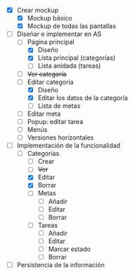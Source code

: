 - [x] Crear mockup
    - [x] Mockup básico
    - [x] Mockup de todas las pantallas
- [ ] Diseñar e implementar en AS
    - [ ] Página principal
        - [x] Diseño
        - [x] Lista principal (categorías)
        - [ ] Lista anidada (tareas)
    - [ ] ~~Ver categoría~~
    - [ ] Editar categoría
        - [x] Diseño
        - [x] Editar los datos de la categoría
        - [ ] Lista de metas
    - [ ] Editar meta
    - [ ] Popup: editar tarea
    - [ ] Menús
    - [ ] Versiones horizontales
- [ ] Implementación de la funcionalidad
    - [ ] Categorías
        - [ ] Crear
        - [ ] ~~Ver~~
        - [x] Editar
        - [x] Borrar
      - [ ] Metas
        - [ ] Añadir
        - [ ] Editar
        - [ ] Borrar
      - [ ] Tareas
        - [ ] Añadir
        - [ ] Editar
        - [ ] Marcar estado
        - [ ] Borrar
- [ ] Persistencia de la información
